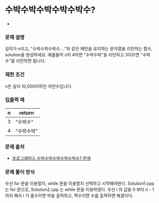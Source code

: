 # 수박수박수박수박수박수?
- 
### 문제 설명

길이가 n이고, "수박수박수박수...."와 같은 패턴을 유지하는 문자열을 리턴하는 함수, solution을 완성하세요. 예를들어 n이 4이면 "수박수박"을 리턴하고 3이라면 "수박수"를 리턴하면 됩니다.

### 제한 조건

n은 길이 10,000이하인 자연수입니다.

### 입출력 예

|n|	return|
|-|-------|
|3|	"수박수"|
|4|	"수박수박"|

### 문제 출처

- [프로그래머스 수박수박수박수박수박수? 문제](https://school.programmers.co.kr/learn/courses/30/lessons/12922)

### 문제 풀이 방식

우선 for 문을 이용할지, while 문을 이용할지 선택하고 시작해야한다.
Solution1.cpp 는 for 문으로, Solution2.cpp 는 while 문을 이용하였다.
우선 i 의 값을 0 부터 n - 1 까지 해서 i 가 홀수이면 박을 출력하고, 짝수이면 수를 출력하면 해결이다.
